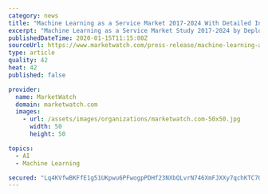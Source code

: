 ```yaml
---
category: news
title: "Machine Learning as a Service Market 2017-2024 With Detailed Insights of Key Players And Technological Innovations"
excerpt: "Machine Learning as a Service Market Study 2017-2024 by Deployment Type (Public Cloud, Private Cloud), By End Use Application (Manufacturing, Retail, Healthcare & Life Sciences, BFSI, Travel & Hospitality,"
publishedDateTime: 2020-01-15T11:15:00Z
sourceUrl: https://www.marketwatch.com/press-release/machine-learning-as-a-service-market-2017-2024-with-detailed-insights-of-key-players-and-technological-innovations-2020-01-15
type: article
quality: 42
heat: 42
published: false

provider:
  name: MarketWatch
  domain: marketwatch.com
  images:
    - url: /assets/images/organizations/marketwatch.com-50x50.jpg
      width: 50
      height: 50

topics:
  - AI
  - Machine Learning

secured: "Lq4KVfwBKFfE1g51UKpwu6PFwogpPDHf23NXbQLvrN746XmFJXXy7qchKTC7Q2lI1NDEQKWWP7sQoRXd5oiNM86/tks1QsAw9oqzya5pqsmBjqKeUkmYlY4f29ABTcVwDWPQXpDJVYLg0bLu0z6W7HtJSkz6Q4EhP/quTvjEPcrz8DhJcv3eauelaeOiSUYKIwyf9B95vGxHAgC0j3yICmdcReZmrzyh1nzNXWTco+2TYg0JkdMUud1v8y77inMYhj8sn9o4o+IBAOTarErWE7W6d+Qql0RXETe/5q00L1c=;p81TA0WXhkHMCabjKCnH2A=="
---
```


